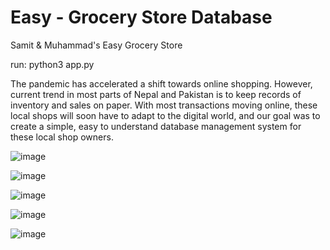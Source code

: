 # Easy - Grocery Store Database 

Samit &amp; Muhammad's Easy Grocery Store

run: python3 app.py 

The pandemic has accelerated a shift towards online shopping. However, current trend in most parts of Nepal and Pakistan is to keep records of inventory and sales on paper. With most transactions moving online, these local shops will soon have to adapt to the digital world, and our goal was to create a simple, easy to understand database management system for these local shop owners.

![image](https://user-images.githubusercontent.com/54610255/110161559-85ad1000-7dbb-11eb-9c6b-b6f641326d70.png)

![image](https://user-images.githubusercontent.com/54610255/110161631-9eb5c100-7dbb-11eb-98b9-90cae2862cec.png)

![image](https://user-images.githubusercontent.com/54610255/110161734-c573f780-7dbb-11eb-96c5-e9585c270f44.png)


![image](https://user-images.githubusercontent.com/54610255/110161707-b8ef9f00-7dbb-11eb-9481-a04e386444cc.png)

![image](https://user-images.githubusercontent.com/54610255/110161718-be4ce980-7dbb-11eb-8d3c-38689c6f62f8.png)




